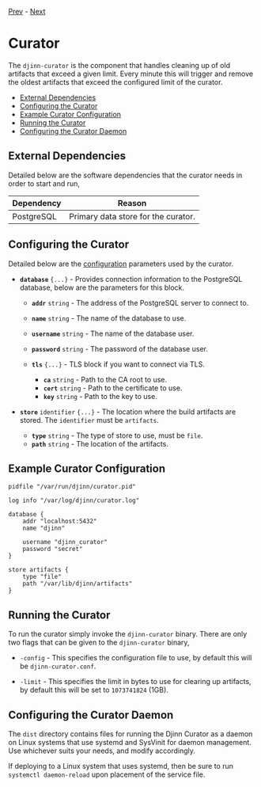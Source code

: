 [Prev](/admin/consumer) - [Next](/admin/scheduler)

# Curator

The `djinn-curator` is the component that handles cleaning up of old artifacts
that exceed a given limit. Every minute this will trigger and remove the oldest
artifacts that exceed the configured limit of the curator.

* [External Dependencies](#external-dependencies)
* [Configuring the Curator](#configuring-the-curator)
* [Example Curator Configuration](#example-server-configuration)
* [Running the Curator](#running-the-curator)
* [Configuring the Curator Daemon](#configuring-the-curator-daemon)

## External Dependencies

Detailed below are the software dependencies that the curator needs in order
to start and run,

| Dependency  | Reason                              |
|-------------|-------------------------------------|
| PostgreSQL  | Primary data store for the curator. |

## Configuring the Curator

Detailed below are the [configuration](/admin/configuration) parameters used by
the curator.

* **`database`** `{...}` - Provides connection information to the PostgreSQL
database, below are the parameters for this block.

  * **`addr`** `string` - The address of the PostgreSQL server to connect to.
  * **`name`** `string` - The name of the database to use.
  * **`username`** `string` - The name of the database user.
  * **`password`** `string` - The password of the database user.

  * **`tls`** `{...}` - TLS block if you want to connect via TLS.

    * **`ca`** `string` - Path to the CA root to use.
    * **`cert`** `string` - Path to the certificate to use.
    * **`key`** `string` - Path to the key to use.

* **`store`** `identifier` `{...}` - The location where the build artifacts are
stored. The `identifier` must be `artifacts`.

  * **`type`** `string` - The type of store to use, must be `file`.
  * **`path`** `string` - The location of the artifacts.

## Example Curator Configuration

    pidfile "/var/run/djinn/curator.pid"

    log info "/var/log/djinn/curator.log"

    database {
        addr "localhost:5432"
        name "djinn"

        username "djinn_curator"
        password "secret"
    }

    store artifacts {
        type "file"
        path "/var/lib/djinn/artifacts"
    }

## Running the Curator

To run the curator simply invoke the `djinn-curator` binary. There are only two
flags that can be given to the `djinn-curator` binary,

* `-config` - This specifies the configuration file to use, by default this
will be `djinn-curator.conf`.

* `-limit` - This specifies the limit in bytes to use for clearing up
artifacts, by default this will be set to `1073741824` (1GB).

## Configuring the Curator Daemon

The `dist` directory contains files for running the Djinn Curator as a daemon
on Linux systems that use systemd and SysVinit for daemon management. Use
whichever suits your needs, and modify accordingly.

If deploying to a Linux system that uses systemd, then be sure to run
`systemctl daemon-reload` upon placement of the service file.
